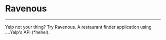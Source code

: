 # Ravenous
***

Yelp not your thing? Try Ravenous. A restaurant finder application using ....Yelp's API (*hehe!).

